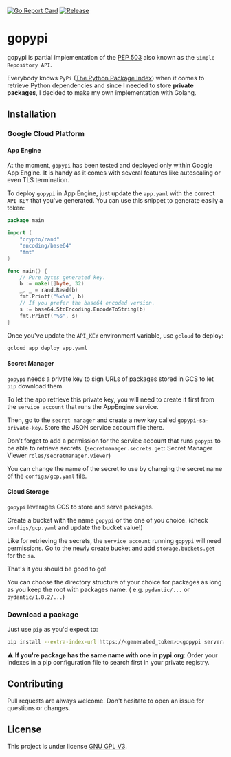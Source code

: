 [![Go Report Card](https://goreportcard.com/badge/github.com/MadJlzz/gopypi)](https://goreportcard.com/report/github.com/MadJlzz/gopypi)
[![Release](https://img.shields.io/github/release/MadJlzz/gopypi.svg?style=flat-square)](https://github.com/MadJlzz/gopypi/releases/latest)

# gopypi

gopypi is partial implementation of the [PEP 503](https://www.python.org/dev/peps/pep-0503/) also known as
the `Simple Repository API`.

Everybody knows `PyPi` ([The Python Package Index](https://pypi.org/)) when it comes to retrieve Python dependencies and
since I needed to store **private packages**, I decided to make my own implementation with Golang.

## Installation

### Google Cloud Platform

#### App Engine

At the moment, `gopypi` has been tested and deployed only within Google App Engine. It is handy as it comes with several
features like autoscaling or even TLS termination.

To deploy `gopypi` in App Engine, just update the `app.yaml` with the correct
`API_KEY` that you've generated. You can use this snippet to generate easily a token:

```go
package main

import (
	"crypto/rand"
	"encoding/base64"
	"fmt"
)

func main() {
	// Pure bytes generated key.
	b := make([]byte, 32)
	_, _ = rand.Read(b)
	fmt.Printf("%x\n", b)
	// If you prefer the base64 encoded version.
	s := base64.StdEncoding.EncodeToString(b)
	fmt.Printf("%s", s)
}
```

Once you've update the `API_KEY` environment variable, use `gcloud` to deploy:

```bash
gcloud app deploy app.yaml
```

#### Secret Manager

`gopypi` needs a private key to sign URLs of packages stored in GCS to let `pip` download them.

To let the app retrieve this private key, you will need to create it first from the `service account` that runs the
AppEngine service.

Then, go to the `secret manager` and create a new key called `gopypi-sa-private-key`. Store the JSON service account
file there.

Don't forget to add a permission for the service account that runs `gopypi` to be able to retrieve secrets.
(`secretmanager.secrets.get`: Secret Manager Viewer `roles/secretmanager.viewer`)

You can change the name of the secret to use by changing the secret name of the `configs/gcp.yaml` file.

#### Cloud Storage

`gopypi` leverages GCS to store and serve packages.

Create a bucket with the name `gopypi` or the one of you choice. (check `configs/gcp.yaml` and update the bucket value!)

Like for retrieving the secrets, the `service account` running `gopypi` will need permissions. Go to the newly create
bucket and add `storage.buckets.get` for the `sa`.

That's it you should be good to go!

You can choose the directory structure of your choice for packages as long as you keep the root with packages name. (
e.g. `pydantic/...` or `pydantic/1.8.2/...`)

### Download a package

Just use `pip` as you'd expect to:

```bash
pip install --extra-index-url https://<generated_token>:<gopypi server>/simple/ <private_package>
```

:warning: **If you're package has the same name with one in pypi.org**: Order your indexes in a pip configuration file
to search first in your private registry.

## Contributing

Pull requests are always welcome. Don't hesitate to open an issue for questions or changes.

## License

This project is under license [GNU GPL V3](LICENSE).
